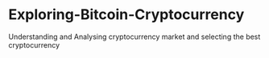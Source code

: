 # Exploring-Bitcoin-Cryptocurrency
Understanding and Analysing cryptocurrency market and selecting the best cryptocurrency 
